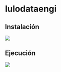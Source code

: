 # lulodataengi

##  Instalación
![](https://www.clipartmax.com/png/middle/243-2432708_big-data-analytics-consulting-services-big-data-clipart-png.png)

##  Ejecución
![]([https://www.freepng.es/png-vg1ev4/](https://img2.freepng.es/20180514/uyw/kisspng-big-data-data-analysis-computer-icons-data-science-5af95c5b36d6d5.6521829015262915472246.jpg))
